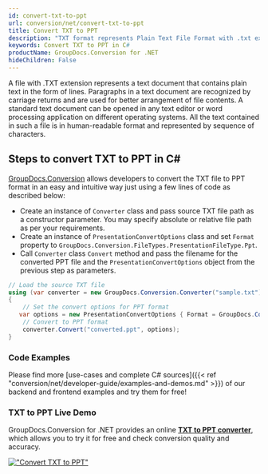 ```yaml
---
id: convert-txt-to-ppt
url: conversion/net/convert-txt-to-ppt
title: Convert TXT to PPT
description: "TXT format represents Plain Text File Format with .txt extension. Learn how to convert TXT to PPT file programmatically in C# language using GroupDocs.Conversion for .NET library."
keywords: Convert TXT to PPT in C#
productName: GroupDocs.Conversion for .NET
hideChildren: False
---
```


A file with .TXT extension represents a text document that contains plain text in the form of lines. Paragraphs in a text document are recognized by carriage returns and are used for better arrangement of file contents. A standard text document can be opened in any text editor or word processing application on different operating systems. All the text contained in such a file is in human-readable format and represented by sequence of characters.

## Steps to convert TXT to PPT in C#

[GroupDocs.Conversion](https://products.groupdocs.com/conversion/net) allows developers to convert the TXT file to PPT format in an easy and intuitive way just using a few lines of code as described below:

* Create an instance of `Converter` class and pass source TXT file path as a constructor parameter. You may specify absolute or relative file path as per your requirements. 
* Create an instance of `PresentationConvertOptions` class and set `Format` property to `GroupDocs.Conversion.FileTypes.PresentationFileType.Ppt`.
* Call `Converter` class `Convert` method and pass the filename for the converted PPT file and the `PresentationConvertOptions` object from the previous step as parameters.

```csharp
// Load the source TXT file
using (var converter = new GroupDocs.Conversion.Converter("sample.txt"))
{
    // Set the convert options for PPT format
   var options = new PresentationConvertOptions { Format = GroupDocs.Conversion.FileTypes.PresentationFileType.Ppt };
    // Convert to PPT format
    converter.Convert("converted.ppt", options);
}
```

### Code Examples

Please find more [use-cases and complete C# sources]({{< ref "conversion/net/developer-guide/examples-and-demos.md" >}}) of our backend and frontend examples and try them for free!

### TXT to PPT Live Demo

GroupDocs.Conversion for .NET provides an online [**TXT to PPT converter**](https://products.groupdocs.app/conversion/txt-to-ppt), which allows you to try it for free and check conversion quality and accuracy.

[!["Convert TXT to PPT"](conversion/net/images/convert-to-ppt/convert-txt-to-ppt.png)](https://products.groupdocs.app/conversion/txt-to-ppt)